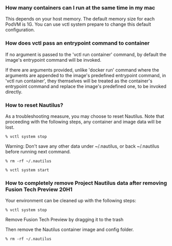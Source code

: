 ### How many containers can I run at the same time in my mac

This depends on your host memory. The default memory size for each PodVM is 1G. You can use vctl system prepare to change this default configuration.

### How does vctl pass an entrypoint command to container

If no argument is passed to the 'vctl run container' command, by default the image's entrypoint command will be invoked.

 If there are arguments provided, unlike 'docker run' command where the arguments are appended to the image's predefined entrypoint command, in 'vctl run container', they themselves will be treated as the container's entrypoint command and replace the image's predefined one, to be invoked directly.


### How to reset Nautilus?

As a troubleshooting measure, you may choose to reset Nautilus. 
Note that proceeding with the following steps, any container and image data will be lost.

```
% vctl system stop
```

Warning: Don't save any other data under ~/.nautilus, or back ~/.nautilus before running next command.

```
% rm -rf ~/.nautilus 

% vctl system start
```

### How to completely remove Project Nautilus data after removing Fusion Tech Preview 20H1

Your environment can be cleaned up with the following steps:

```
% vctl system stop
```
Remove Fusion Tech Preview by dragging it to the trash

Then remove the Nautilus container image and config folder.

```
% rm -rf ~/.nautilus  
```
